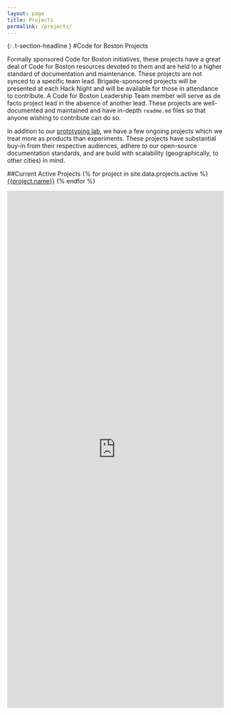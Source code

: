 ```yaml
---
layout: page
title: Projects
permalink: /projects/
---
```


{: .t-section-headline }
#Code for Boston Projects

Formally sponsored Code for Boston initiatives, these projects have a great deal of Code for Boston resources devoted to them and are held to a higher standard of documentation and maintenance. These projects are not synced to a specific team lead. Brigade-sponsored projects will be presented at each Hack Night and will be available for those in attendance to contribute. A Code for Boston Leadership Team member will serve as de facto project lead in the absence of another lead. These projects are well-documented and maintained and have in-depth `readme.md` files so that anyone wishing to contribute can do so.


In addition to our [prototyping lab](/prototyping-lab/), we have a few ongoing projects which we treat more as products than experiments. These projects have substantial buy-in from their respective audiences, adhere to our open-source documentation standards, and are build with scalability (geographically, to other cities) in mind.

##Current Active Projects
{% for project in site.data.projects.active %}
  [{{project.name}}]({{project.url}})
{% endfor %}


<iframe src="https://docs.google.com/a/codeforboston.org/forms/d/1QosuVBXWVUH8vRHZChauOXRvPFQhwrn3vi0dDcZd80Y/viewform?embedded=true" width="100%" height="1200px" frameborder="0" marginheight="0" marginwidth="0">Loading...</iframe>
